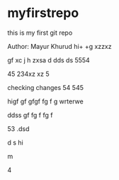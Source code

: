 # myfirstrepo
this is my first git repo
<br>

Author: Mayur Khurud
hi+
+g
xzzxz

gf
xc
j
h
zxsa
d
dds
ds
5554

45
234xz
xz
5


checking changes
54
545

higf
gf
gfgf
fg
f
g
wrterwe



ddss
gf
fg
f
fg
f

53
.dsd

d
s
hi


m

4
